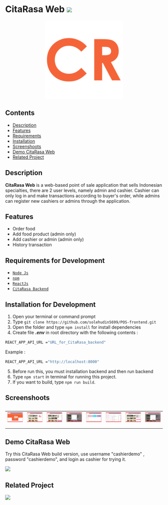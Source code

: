 # CitaRasa Web <img src="https://img.shields.io/badge/Build%20with-ReactJs-61dbfb?style=popout&logo=react">

<div align="center">
    <img width="250" src="./public/logo512.png">
</div>

## Contents

- [Description](#description)
- [Features](#features)
- [Requirements](#requirements-for-development)
- [Installation](#installation-for-development)
- [Screenshoots](#screenshoots)
- [Demo CitaRasa Web](#demo-citarasa-web)
- [Related Project](#related-project)

## Description

**CitaRasa Web** is a web-based point of sale application that sells Indonesian
specialties, there are 2 user levels, namely admin and cashier. Cashier can only
log in and make transactions according to buyer's order, while admins can
register new cashiers or admins through the application.

## Features

- Order food
- Add food product (admin only)
- Add cashier or admin (admin only)
- History transaction

## Requirements for Development

- [`Node Js`](https://nodejs.org/en/)
- [`npm`](https://www.npmjs.com/get-npm)
- [`ReactJs`](https://reactjs.org/)
- [`CitaRasa Backend`](https://github.com/solehudin5699/POS-back-end.git)

## Installation for Development

1. Open your terminal or command prompt
2. Type `git clone https://github.com/solehudin5699/POS-frontend.git`
3. Open the folder and type `npm install` for install dependencies
4. Create file **_.env_** in root directory with the following contents :

```bash
REACT_APP_API_URL ="URL_for_CitaRasa_backend"
```

Example :

```bash
REACT_APP_API_URL ="http://localhost:8000"
```

5. Before run this, you must installation backend and then run backend
6. Type `npm start` in terminal for running this project.
7. If you want to build, type `npm run build`.

## Screenshoots

## <div align="center" overflow-x="scroll">

| <img width="500px" src="./src/assets/image/sc6.png"> | <img width="500px" src="./src/assets/image/sc1.png"> | <img width="500px" src="./src/assets/image/sc2.png"> | <img width="500px" src="./src/assets/image/sc3.png"> | <img width="500px" src="./src/assets/image/sc4.png"> | <img width="500px" src="./src/assets/image/sc5.png"> | <img width="500px" src="./src/assets/image/sc7.png"> | <img width="500px" src="./src/assets/image/sc8.png"> |
| :--------------------------------------------------: | :--------------------------------------------------: | :--------------------------------------------------: | :--------------------------------------------------: | :--------------------------------------------------: | :--------------------------------------------------: | :--------------------------------------------------: | :--------------------------------------------------: |


---

</div>

## Demo CitaRasa Web

Try this CitaRasa Web build version, use username "cashierdemo" , password
"cashierdemo", and login as cashier for trying it.

<a href="http://54.152.234.61:3002">
  <img src="https://img.shields.io/badge/CitaRasa%20Web-Link%20Demo-blue.svg?style=popout&logo=firefox"/>
</a>

## Related Project

<a href="https://github.com/solehudin5699/POS-back-end.git">
<img src="https://img.shields.io/badge/CitaRasa%20Backend-Repository-blue.svg?style=popout&logo=github"/>
</a>
